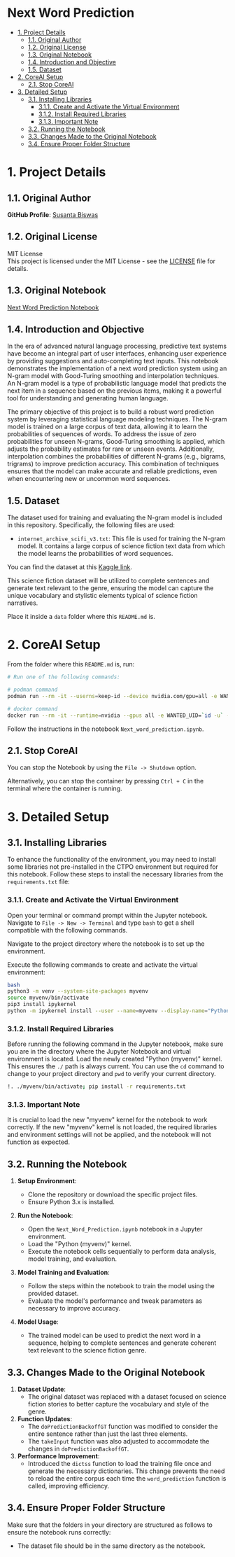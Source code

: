 <h1>Next Word Prediction</h1>

- [1. Project Details](#1-project-details)
  - [1.1. Original Author](#11-original-author)
  - [1.2. Original License](#12-original-license)
  - [1.3. Original Notebook](#13-original-notebook)
  - [1.4. Introduction and Objective](#14-introduction-and-objective)
  - [1.5. Dataset](#15-dataset)
- [2. CoreAI Setup](#2-coreai-setup)
  - [2.1. Stop CoreAI](#21-stop-coreai)
- [3. Detailed Setup](#3-detailed-setup)
  - [3.1. Installing Libraries](#31-installing-libraries)
    - [3.1.1. Create and Activate the Virtual Environment](#311-create-and-activate-the-virtual-environment)
    - [3.1.2. Install Required Libraries](#312-install-required-libraries)
    - [3.1.3. Important Note](#313-important-note)
  - [3.2. Running the Notebook](#32-running-the-notebook)
  - [3.3. Changes Made to the Original Notebook](#33-changes-made-to-the-original-notebook)
  - [3.4. Ensure Proper Folder Structure](#34-ensure-proper-folder-structure)

# 1. Project Details

## 1.1. Original Author

**GitHub Profile**: [Susanta Biswas](https://github.com/susantabiswas)

## 1.2. Original License

MIT License  
This project is licensed under the MIT License - see the [LICENSE](https://github.com/susantabiswas/Word-Prediction-Ngram/blob/master/LICENSE) file for details.

## 1.3. Original Notebook

[Next Word Prediction Notebook](https://github.com/susantabiswas/Word-Prediction-Ngram/blob/master/Word_Prediction_GoodTuring_Smoothing_with_Interpolation.ipynb)

## 1.4. Introduction and Objective

In the era of advanced natural language processing, predictive text systems have become an integral part of user interfaces, enhancing user experience by providing suggestions and auto-completing text inputs. This notebook demonstrates the implementation of a next word prediction system using an N-gram model with Good-Turing smoothing and interpolation techniques. An N-gram model is a type of probabilistic language model that predicts the next item in a sequence based on the previous items, making it a powerful tool for understanding and generating human language.

The primary objective of this project is to build a robust word prediction system by leveraging statistical language modeling techniques. The N-gram model is trained on a large corpus of text data, allowing it to learn the probabilities of sequences of words. To address the issue of zero probabilities for unseen N-grams, Good-Turing smoothing is applied, which adjusts the probability estimates for rare or unseen events. Additionally, interpolation combines the probabilities of different N-grams (e.g., bigrams, trigrams) to improve prediction accuracy. This combination of techniques ensures that the model can make accurate and reliable predictions, even when encountering new or uncommon word sequences.

## 1.5. Dataset

The dataset used for training and evaluating the N-gram model is included in this repository. Specifically, the following files are used:
- `internet_archive_scifi_v3.txt`: This file is used for training the N-gram model. It contains a large corpus of science fiction text data from which the model learns the probabilities of word sequences.

You can find the dataset at this [Kaggle link](https://www.kaggle.com/datasets/jannesklaas/scifi-stories-text-corpus).

This science fiction dataset will be utilized to complete sentences and generate text relevant to the genre, ensuring the model can capture the unique vocabulary and stylistic elements typical of science fiction narratives.

Place it inside a `data` folder where this `README.md` is.

# 2. CoreAI Setup

From the folder where this `README.md` is, run:

```bash
# Run one of the following commands:

# podman command
podman run --rm -it --userns=keep-id --device nvidia.com/gpu=all -e WANTED_UID=`id -u` -e WANTED_GID=`id -g` -e CoreAI_VERBOSE="yes" -v `pwd`:/iti -p 8888:8888 --name CoreAI-NextWordPrediction docker.io/infotrend/coreai:latest  /run_jupyter.sh

# docker command
docker run --rm -it --runtime=nvidia --gpus all -e WANTED_UID=`id -u` -e WANTED_GID=`id -g` -e CoreAI_VERBOSE="yes" -v `pwd`:/iti -p 8888:8888 --name CoreAI-NextWordPrediction infotrend/coreai:latest  /run_jupyter.sh
```

Follow the instructions in the notebook `Next_word_prediction.ipynb`.

## 2.1. Stop CoreAI

You can stop the Notebook by using the `File -> Shutdown` option.

Alternatively, you can stop the container by pressing `Ctrl + C` in the terminal where the container is running.

# 3. Detailed Setup

## 3.1. Installing Libraries

To enhance the functionality of the environment, you may need to install some libraries not pre-installed in the CTPO environment but required for this notebook. Follow these steps to install the necessary libraries from the `requirements.txt` file:

### 3.1.1. Create and Activate the Virtual Environment

Open your terminal or command prompt within the Jupyter notebook. Navigate to `File -> New -> Terminal` and type `bash` to get a shell compatible with the following commands.

Navigate to the project directory where the notebook is to set up the environment.

Execute the following commands to create and activate the virtual environment:

```sh
bash
python3 -m venv --system-site-packages myvenv
source myvenv/bin/activate
pip3 install ipykernel
python -m ipykernel install --user --name=myvenv --display-name="Python (myvenv)"
```

### 3.1.2. Install Required Libraries

Before running the following command in the Jupyter notebook, make sure you are in the directory where the Jupyter Notebook and virtual environment is located. Load the newly created "Python (myvenv)" kernel. This ensures the `./` path is always current. You can use the `cd` command to change to your project directory and `pwd` to verify your current directory.

```sh
!. ./myvenv/bin/activate; pip install -r requirements.txt
```

### 3.1.3. Important Note

It is crucial to load the new "myvenv" kernel for the notebook to work correctly. If the new "myvenv" kernel is not loaded, the required libraries and environment settings will not be applied, and the notebook will not function as expected.

## 3.2. Running the Notebook

1. **Setup Environment**:
   - Clone the repository or download the specific project files.
   - Ensure Python 3.x is installed.

2. **Run the Notebook**:
   - Open the `Next_Word_Prediction.ipynb` notebook in a Jupyter environment.
   - Load the "Python (myvenv)" kernel.
   - Execute the notebook cells sequentially to perform data analysis, model training, and evaluation.

3. **Model Training and Evaluation**:
   - Follow the steps within the notebook to train the model using the provided dataset.
   - Evaluate the model's performance and tweak parameters as necessary to improve accuracy.

4. **Model Usage**:
   - The trained model can be used to predict the next word in a sequence, helping to complete sentences and generate coherent text relevant to the science fiction genre.

## 3.3. Changes Made to the Original Notebook

1. **Dataset Update**:
   - The original dataset was replaced with a dataset focused on science fiction stories to better capture the vocabulary and style of the genre.
2. **Function Updates**:
   - The `doPredictionBackoffGT` function was modified to consider the entire sentence rather than just the last three elements.
   - The `takeInput` function was also adjusted to accommodate the changes in `doPredictionBackoffGT`.
3. **Performance Improvement**:
   - Introduced the `dictss` function to load the training file once and generate the necessary dictionaries. This change prevents the need to reload the entire corpus each time the `word_prediction` function is called, improving efficiency.

## 3.4. Ensure Proper Folder Structure

Make sure that the folders in your directory are structured as follows to ensure the notebook runs correctly:
- The dataset file should be in the same directory as the notebook.
